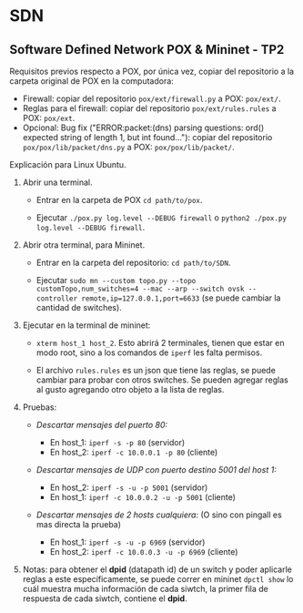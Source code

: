 # SDN

## Software Defined Network POX &amp; Mininet - TP2

Requisitos previos respecto a POX, por única vez, copiar del repositorio a la carpeta original de POX en la computadora:

- Firewall: copiar del repositorio `pox/ext/firewall.py` a POX: `pox/ext/`.   
- Reglas para el firewall: copiar del repositorio `pox/ext/rules.rules` a POX: `pox/ext`.
- Opcional: Bug fix ("ERROR:packet:(dns) parsing questions: ord() expected string of length 1, but int found..."): copiar del repositorio `pox/pox/lib/packet/dns.py` a POX: `pox/pox/lib/packet/`.


Explicación para Linux Ubuntu.
1) Abrir una terminal.
    - Entrar en la carpeta de POX `cd path/to/pox`.
    
    - Ejecutar `./pox.py log.level --DEBUG firewall` o `python2 ./pox.py log.level --DEBUG firewall`.
 
2) Abrir otra terminal, para Mininet.
    - Entrar en la carpeta del repositorio: `cd path/to/SDN`.

    - Ejecutar `sudo mn --custom topo.py --topo customTopo,num_switches=4 --mac --arp --switch ovsk --controller remote,ip=127.0.0.1,port=6633` (se puede cambiar la cantidad de switches).

3) Ejecutar en la terminal de mininet:

    - `xterm host_1 host_2`. Esto abrirá 2 terminales, tienen que estar en modo root, sino a los comandos de `iperf` les falta permisos.

    - El archivo `rules.rules` es un json que tiene las reglas, se puede cambiar para probar con otros switches. Se pueden agregar reglas al gusto agregando otro objeto a la lista de reglas.

4) Pruebas:
    - _Descartar mensajes del puerto 80:_
        - En host_1: `iperf -s -p 80` (servidor)
        - En host_2: `iperf -c 10.0.0.1 -p 80` (cliente)

    - _Descartar mensajes de UDP con puerto destino 5001 del host 1:_
        - En host_2: `iperf -s -u -p 5001` (servidor)
        - En host_1: `iperf -c 10.0.0.2 -u -p 5001` (cliente)
        
    - _Descartar mensajes de 2 hosts cualquiera:_ (O sino con pingall es mas directa la prueba)
        - En host_1: `iperf -s -u -p 6969` (servidor)
        - En host_2: `iperf -c 10.0.0.3 -u -p 6969` (cliente)

5) Notas: para obtener el **dpid** (datapath id) de un switch y poder aplicarle reglas a este específicamente, se puede
correr en mininet `dpctl show` lo cuál muestra mucha información de cada siwtch, la primer fila de respuesta de
cada siwtch, contiene el **dpid**.